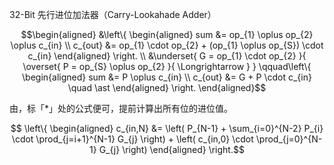 32-Bit 先行进位加法器（Carry-Lookahade Adder）

<!-- $$ -->
```math
\begin{aligned}
    &\left\{ \begin{aligned}
        sum &= op_{1} \oplus op_{2} \oplus c_{in} \\
        c_{out} &= op_{1} \cdot op_{2} + (op_{1} \oplus op_{S}) \cdot c_{in}
    \end{aligned} \right. \\
    &\underset{
        G = op_{1} \cdot op_{2}
    }{
        \overset{
            P = op_{S} \oplus op_{2}
        }{
            \Longrightarrow
        }
    } \qquad\left\{ \begin{aligned}
        sum &= P \oplus c_{in} \\
        c_{out} &= G + P \cdot c_{in} \quad \ast
    \end{aligned} \right.
\end{aligned}
```
<!-- $$ -->

由，标「*」处的公式便可，提前计算出所有位的进位值。

<!-- $$ -->
```math
    \left\{ \begin{aligned}

    c_{in,N} &= \left( P_{N-1} + \sum_{i=0}^{N-2} P_{i} \cdot \prod_{j=i+1}^{N-1} G_{j} \right) + \left( c_{in,0} \cdot \prod_{j=0}^{N-1} G_{j} \right) 
\end{aligned} \right.
```
<!-- $$ -->